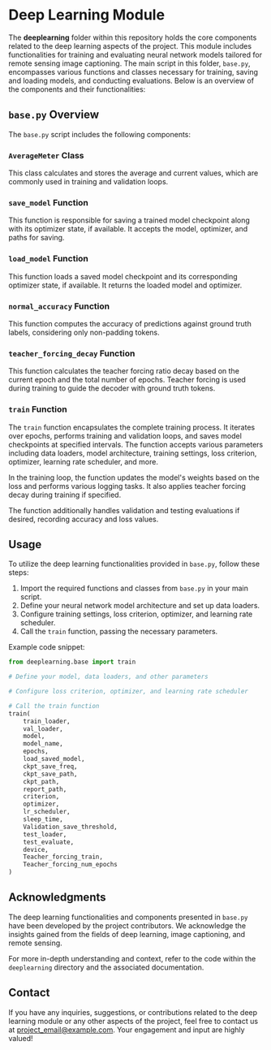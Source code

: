 # Deep Learning Module

The **deeplearning** folder within this repository holds the core components related to the deep learning aspects of the project. This module includes functionalities for training and evaluating neural network models tailored for remote sensing image captioning. The main script in this folder, `base.py`, encompasses various functions and classes necessary for training, saving and loading models, and conducting evaluations. Below is an overview of the components and their functionalities:

## `base.py` Overview

The `base.py` script includes the following components:

### `AverageMeter` Class

This class calculates and stores the average and current values, which are commonly used in training and validation loops.

### `save_model` Function

This function is responsible for saving a trained model checkpoint along with its optimizer state, if available. It accepts the model, optimizer, and paths for saving.

### `load_model` Function

This function loads a saved model checkpoint and its corresponding optimizer state, if available. It returns the loaded model and optimizer.

### `normal_accuracy` Function

This function computes the accuracy of predictions against ground truth labels, considering only non-padding tokens.

### `teacher_forcing_decay` Function

This function calculates the teacher forcing ratio decay based on the current epoch and the total number of epochs. Teacher forcing is used during training to guide the decoder with ground truth tokens.

### `train` Function

The `train` function encapsulates the complete training process. It iterates over epochs, performs training and validation loops, and saves model checkpoints at specified intervals. The function accepts various parameters including data loaders, model architecture, training settings, loss criterion, optimizer, learning rate scheduler, and more.

In the training loop, the function updates the model's weights based on the loss and performs various logging tasks. It also applies teacher forcing decay during training if specified.

The function additionally handles validation and testing evaluations if desired, recording accuracy and loss values.

## Usage

To utilize the deep learning functionalities provided in `base.py`, follow these steps:

1. Import the required functions and classes from `base.py` in your main script.
2. Define your neural network model architecture and set up data loaders.
3. Configure training settings, loss criterion, optimizer, and learning rate scheduler.
4. Call the `train` function, passing the necessary parameters.

Example code snippet:

```python
from deeplearning.base import train

# Define your model, data loaders, and other parameters

# Configure loss criterion, optimizer, and learning rate scheduler

# Call the train function
train(
    train_loader,
    val_loader,
    model,
    model_name,
    epochs,
    load_saved_model,
    ckpt_save_freq,
    ckpt_save_path,
    ckpt_path,
    report_path,
    criterion,
    optimizer,
    lr_scheduler,
    sleep_time,
    Validation_save_threshold,
    test_loader,
    test_evaluate,
    device,
    Teacher_forcing_train,
    Teacher_forcing_num_epochs
)
```

## Acknowledgments

The deep learning functionalities and components presented in `base.py` have been developed by the project contributors. We acknowledge the insights gained from the fields of deep learning, image captioning, and remote sensing.

For more in-depth understanding and context, refer to the code within the `deeplearning` directory and the associated documentation.

## Contact

If you have any inquiries, suggestions, or contributions related to the deep learning module or any other aspects of the project, feel free to contact us at [project_email@example.com](mailto:project_email@example.com). Your engagement and input are highly valued!
